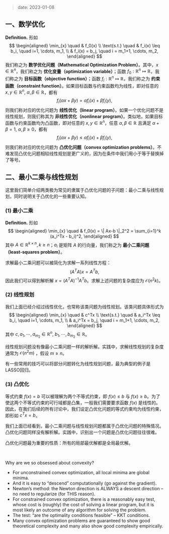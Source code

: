 
> date: 2023-01-08

## 一、数学优化

$\textbf{Definition.}$ 形如
$$
\begin{aligned}
\min_{x} \quad & f_0(x) \\
\text{s.t.} \quad & f_i(x) \leq b_i, \quad i=1, \cdots, m_1, \\
  & f_i(x) = b_j, \quad i = m_1+1, \cdots, m_2,
\end{aligned}
$$
我们称之为 **数学优化问题（Mathematical Optimization Problem）**。其中，$x \in \mathbb R^n$，我们称之为 **优化变量（optimization variable）**；函数 $f_0: \mathbb R^n \mapsto \mathbb R$，我们称之为 **目标函数（objective function）**；函数 $f_i: \mathbb R^n \mapsto \mathbb R$，我们称之为 **约束函数（constraint function）**。如果目标函数与约束函数均为线性，即对任意的 $x, y \in \mathbb R^n, \ \alpha, \beta \in \mathbb R$，都有
$$
f_i(\alpha x + \beta y) = \alpha f_i(x) + \beta f_i(y),
$$
则我们称对应的优化问题为 **线性优化（linear program）**。如果一个优化问题不是线性规划，则我们称其为 **非线性优化（nonlinear program）**。类似地，如果目标函数与约束函数均为凸函数，即对任意的 $x, y \in \mathbb R^n$，任意 $\alpha, \beta \in \mathbb R$ 且满足 $\alpha + \beta = 1, \ \alpha,\beta \geq 0$，都有
$$
f_i(\alpha x + \beta y) \leq \alpha f_i(x) + \beta f_i(y),
$$
则我们称对应的优化问题为 **凸优化问题（convex optimization problems）**。不难发现凸优化问题相较线性规划是更广义的，因为在条件中我们用小于等于替换掉了等号。

## 二、最小二乘与线性规划

这里我们简单介绍两类极为常见的隶属于凸优化问题的子问题：最小二乘与线性规划，同时说明关于凸优化的一些重要认知。

### (1) 最小二乘

$\textbf{Definition.}$ 形如
$$
\begin{aligned}
\min_{x} \quad & f_0(x) = \| Ax-b \|_2^2 = \sum_{i=1}^k (a_i^Tx - b_i)^2,
\end{aligned}
$$
其中 $A\in \mathbb R^{k\times n}, k \geq n$；$a_i$ 是矩阵 $A$ 的行向量，我们称之为 **最小二乘问题（least-squares problem）**。

求解最小二乘问题可以被简化为求解一系列线性方程：
$$
(A^TA)x = A^Tb,
$$
因此我们可以得到解析解 $x = (A^TA)^{-1}A^Tb$。求解上述问题的复杂度应为 $\mathcal O(n^2k)$。



### (2) 线性规划

我们上面已经介绍过线性优化，也常称该类问题为线性规划。该类问题具体形式为
$$
\begin{aligned}
\min_{x} \quad & c^Tx \\
\text{s.t.} \quad & a_i^Tx \leq b_i, \quad i=1, \cdots, m_1, \\
  & a_i^Tx = b_j, \quad i = m_1+1, \cdots, m_2,
\end{aligned}
$$
其中 $c, a_1, \cdots, a_{m_2}\in \mathbb R^n, \ b_1, \cdots, b_{m_2} \in \mathbb R$。

线性规划问题没有像最小二乘问题一样的解析解。实践中，求解线性规划的复杂度通常为 $\mathcal O(n^2m)$ ，假设 $m \geq n$。

有一些常用的技巧可以将部分问题转化为线性规划问题，最为典型的例子是LASSO回归。



### (3) 凸优化

等式约束 $f(x) = b$ 可以被理解为两个不等式约束，即 $f(x) \leq b$ 与 $f(x) \geq b$。为了使这两个不等式约束的可行域都是凸集，一般我们需要要求函数 $f(x)$ 是线性的。因此，在我们后续的所有讨论中，我们设定凸优化问题的等式约束均为线性约束，即形如 $c^Tx = b$。

我们上面已经看到，最小二乘问题与线性规划问题都属于凸优化问题的特殊情况。凸优化问题同样没有解析解。实践中，识别出一个问题是凸优化问题往往很难。

凸优化问题最为重要的性质：所有的局部最优解都是全局最优解。

<br>

Why are we so obsessed about convexity?

- For unconstrained convex optimization, all local minima are global minima. 
- And it is easy to “descend” computationally (go against the gradient).
- Newton’s method: the Newton direction is ALWAYS a descent direction – no need to regularize (for THIS reason).
- For constrained convex optimization, there is a reasonably easy test, whose cost is (roughly) the cost of solving a linear program, but it is most likely an outcome of any algorithm for solving the problem. 
- The test: “are the optimality conditions feasible” – KKT conditions.
- Many convex optimization problems are guaranteed to show good theoretical complexity and many also show good complexity empirically.
